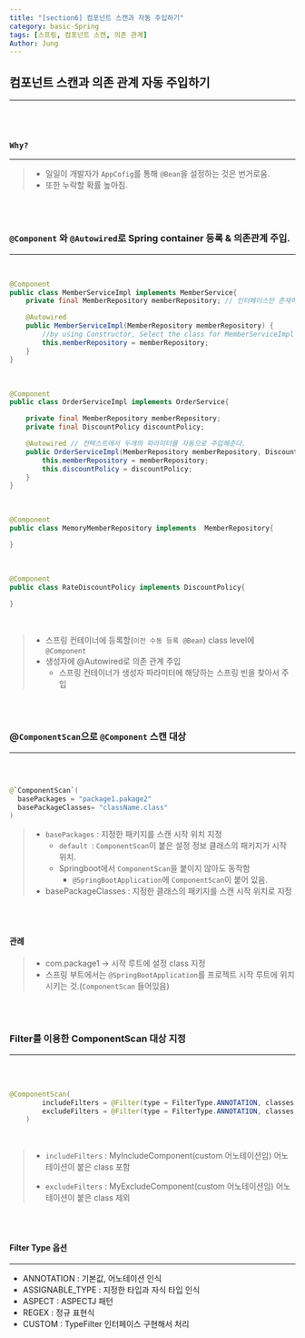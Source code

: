 ```yaml
---
title: "[section6] 컴포넌트 스캔과 자동 주입하기"
category: basic-Spring
tags: [스프링, 컴포넌트 스캔, 의존 관계]
Author: Jung
---
```


## **컴포넌트 스캔과 의존 관계 자동 주입하기**

---

</br>
</br>

### **`Why?`**

---

> - 일일이 개발자가 `AppCofig`를 통해 `@Bean`을 설정하는 것은 번거로움.
> - 또한 누락할 확률 높아짐.

</br>
</br>

### **`@Component` 와 `@Autowired`로 Spring container 등록 & 의존관계 주입.**

--- 

</br>

```java
@Component
public class MemberServiceImpl implements MemberService{
    private final MemberRepository memberRepository; // 인터페이스만 존재하여 추상화에만 의존. DIP를 지키는 것.

    @Autowired
    public MemberServiceImpl(MemberRepository memberRepository) {
        //by using Constructor, Select the class for MemberServiceImpl
        this.memberRepository = memberRepository;
    }
}
```

</br>

```java
@Component
public class OrderServiceImpl implements OrderService{

    private final MemberRepository memberRepository;
    private final DiscountPolicy discountPolicy;

    @Autowired // 컨텍스트에서 두개의 파라미터를 자동으로 주입해준다.
    public OrderServiceImpl(MemberRepository memberRepository, DiscountPolicy discountPolicy) {
        this.memberRepository = memberRepository;
        this.discountPolicy = discountPolicy;
    }
}
```

</br>

```java
@Component
public class MemoryMemberRepository implements  MemberRepository{

}
```

</br>

```java
@Component
public class RateDiscountPolicy implements DiscountPolicy{

}
```

</br>

> - 스프링 컨테이너에 등록할(`이전 수동 등록 @Bean`) class level에 `@Component`
> - 생성자에 @Autowired로 의존 관계 주입
>   - 스프링 컨테이너가 생성자 파라미터에 해당하는 스프링 빈을 찾아서 주입

</br>
</br>

### **@`ComponentScan`으로 `@Component` 스캔 대상**

---

</br>

```java

@`ComponentScan`(
  basePackages = "package1.pakage2"
  basePackageClasses= "className.class"
)

```

> - `basePackages` : 지정한 패키지를 스캔 시작 위치 지정
>   - `default `: `ComponentScan`이 붙은 설정 정보 클래스의 패키지가 시작 위치.
>   - Springboot에서 `ComponentScan`을 붙이지 않아도 동작함
>     - `@SpringBootApplication`에 `ComponentScan`이 붙어 있음.
> - basePackageClasses : 지정한 클래스의 패키지를 스캔 시작 위치로 지정

</br>
</br>

#### **관례**

> - com.package1 -> 시작 루트에 설정 class 지정
> - 스프링 부트에서는 `@SpringBootApplication`를 프로젝트 시작 루트에 위치 시키는 것.(`ComponentScan` 들어있음)

</br>
</br>

### Filter를 이용한 ComponentScan 대상 지정

---

</br>
</br>

```java
@ComponentScan(
        includeFilters = @Filter(type = FilterType.ANNOTATION, classes =  MyIncludeComponent.class),
        excludeFilters = @Filter(type = FilterType.ANNOTATION, classes =  MyExcludeComponent.class)
    )
```

</br>

> - `includeFilters` : MyIncludeComponent(custom 어노테이션임) 어노테이션이 붙은 class 포함
>
> - `excludeFilters` : MyExcludeComponent(custom 어노테이션임) 어노테이션이 붙은 class 제외

</br>
</br>

#### Filter Type 옵션

---

- ANNOTATION : 기본값, 어노테이션 인식
- ASSIGNABLE_TYPE : 지정한 타입과 자식 타입 인식
- ASPECT : ASPECTJ 패턴
- REGEX : 정규 표현식
- CUSTOM : TypeFilter 인터페이스 구현해서 처리
